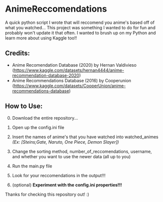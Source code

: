 # AnimeReccomendations
A quick python script I wrote that will reccomend you anime's based off of what you watched...
This project was something I wanted to do for fun and probably won't update it that often. I wanted to brush up on my Python and learn more about using Kaggle too!!

## Credits:
- Anime Recomendation Database (2020) by Hernan Valdivieso
(https://www.kaggle.com/datasets/hernan4444/anime-recommendation-database-2020)
- Anime Recommendations Database (2016) by Cooperunion
(https://www.kaggle.com/datasets/CooperUnion/anime-recommendations-database)

## How to Use:

0. Download the entire repository...

1. Open up the config.ini file
2. Insert the names of anime's that you have watched into watched_animes
  *(Ex: [Steins;Gate, Naruto, One Piece, Demon Slayer])*
3. Change the sorting method, number_of_reccomendations, username, and whether you want to use the newer data (all up to you)
4. Run the main.py file
5. Look for your reccomendations in the output!!!

6. (optional) **Experiment with the config.ini properties!!!**

Thanks for checking this repository out! :)

